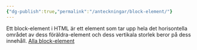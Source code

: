 ```yaml
---
{"dg-publish":true,"permalink":"/anteckningar/block-element/"}
---
```


Ett block-element i HTML är ett element som tar upp hela det horisontella området av dess föräldra-element och dess vertikala storlek beror på dess innehåll.
[Alla block-element](https://developer.mozilla.org/en-US/docs/Web/HTML/Block-level_elements)